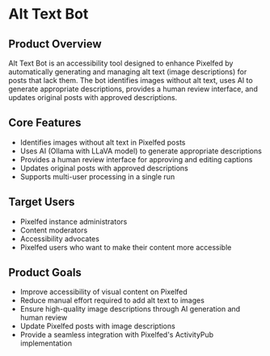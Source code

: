 # Alt Text Bot

## Product Overview
Alt Text Bot is an accessibility tool designed to enhance Pixelfed by automatically generating and managing alt text (image descriptions) for posts that lack them. The bot identifies images without alt text, uses AI to generate appropriate descriptions, provides a human review interface, and updates original posts with approved descriptions.

## Core Features
- Identifies images without alt text in Pixelfed posts
- Uses AI (Ollama with LLaVA model) to generate appropriate descriptions
- Provides a human review interface for approving and editing captions
- Updates original posts with approved descriptions
- Supports multi-user processing in a single run

## Target Users
- Pixelfed instance administrators
- Content moderators
- Accessibility advocates
- Pixelfed users who want to make their content more accessible

## Product Goals
- Improve accessibility of visual content on Pixelfed
- Reduce manual effort required to add alt text to images
- Ensure high-quality image descriptions through AI generation and human review
- Update Pixelfed posts with image descriptions 
- Provide a seamless integration with Pixelfed's ActivityPub implementation